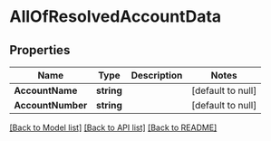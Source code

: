 # AllOfResolvedAccountData

## Properties
Name | Type | Description | Notes
------------ | ------------- | ------------- | -------------
**AccountName** | **string** |  | [default to null]
**AccountNumber** | **string** |  | [default to null]

[[Back to Model list]](../README.md#documentation-for-models) [[Back to API list]](../README.md#documentation-for-api-endpoints) [[Back to README]](../README.md)

